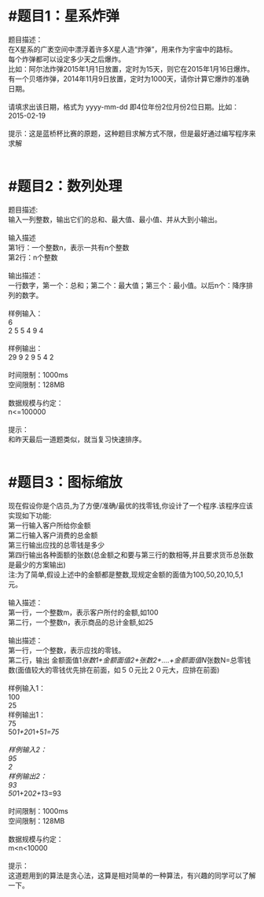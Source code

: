 #题目1：星系炸弹
=====
题目描述：<br>
在X星系的广袤空间中漂浮着许多X星人造“炸弹”，用来作为宇宙中的路标。<br>
每个炸弹都可以设定多少天之后爆炸。<br>
比如：阿尔法炸弹2015年1月1日放置，定时为15天，则它在2015年1月16日爆炸。<br>
有一个贝塔炸弹，2014年11月9日放置，定时为1000天，请你计算它爆炸的准确日期。<br>
<br>
请填求出该日期，格式为 yyyy-mm-dd  即4位年份2位月份2位日期。比如：2015-02-19<br>
<br>
提示：这是蓝桥杯比赛的原题，这种题目求解方式不限，但是最好通过编写程序来求解<br>
<br>

#题目2：数列处理<br>
=====

题目描述:<br>
输入一列整数，输出它们的总和、最大值、最小值、并从大到小输出。<br>
<br>
输入描述<br>
第1行：一个整数n，表示一共有n个整数<br>
第2行：n个整数<br>
<br>
输出描述：<br>
一行数字，第一个：总和；第二个：最大值；第三个：最小值。以后n个：降序排列的数字。<br>
<br>
样例输入：<br>
6<br>
2 5 5 4 9 4<br>
<br>
样例输出：<br>
29 9 2 9 5 4 2<br>
<br>
时间限制：1000ms<br>
空间限制：128MB<br>
<br>
数据规模与约定：<br>
n<=100000<br>
<br>
提示：<br>
和昨天最后一道题类似，就当复习快速排序。<br>
<br>

#题目3：图标缩放<br>
=====
现在假设你是个店员,为了方便/准确/最优的找零钱,你设计了一个程序.该程序应该实现如下功能:<br>
第一行输入客户所给你金额<br>
第二行输入客户消费的总金额<br>
第三行输出应找的总零钱是多少<br>
第四行输出各种面额的张数(总金额之和要与第三行的数相等,并且要求货币总张数是最少的方案输出)<br>
注:为了简单,假设上述中的金额都是整数,现规定金额的面值为100,50,20,10,5,1元。<br>
<br>
输入描述：<br>
第一行，一个整数m，表示客户所付的金额,如100<br>
第二行，一个整数n，表示商品的总计金额,如25<br>
<br>
输出描述：<br>
第一行，一个整数，表示应找的零钱。<br>
第二行，输出 金额面值1*张数1+金额面值2+张数2+....+金额面值N*张数N=总零钱数(面值较大的零钱优先排在前面，如５０元比２０元大，应排在前面)<br>
<br>
样例输入1：<br>
100<br>
25<br>
样例输出1：<br>
75<br>
50*1+20*1+5*1=75<br>
<br>
样例输入2：<br>
95<br>
2<br>
样例输出2：<br>
93<br>
50*1+20*2+1*3=93<br>
<br>
时间限制：1000ms<br>
空间限制：128MB<br>
<br>
数据规模与约定：<br>
m<n<10000<br>
<br>
提示：<br>
这道题用到的算法是贪心法，这算是相对简单的一种算法，有兴趣的同学可以了解一下。<br>
